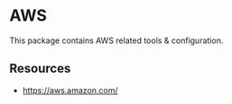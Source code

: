 # AWS

This package contains AWS related tools & configuration.

## Resources

- https://aws.amazon.com/
